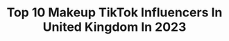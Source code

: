 ---
title: Top 10 Makeup TikTok Influencers In United Kingdom In 2023
description: >-
  Find top makeup TikTok influencers in United Kingdom in 2023. Most popular hashtags: #fyp #duet #makeup #foryoupage.
platform: TikTok
hits: 1096
text_top: Discover the best TikTok profiles on inBeat.
text_bottom: Our search engine aggregates 1096 TikTok influencers like this in United Kingdom for you to connect with.
profiles:
  - username: "amyjartistry"
    fullname: >-
      Amy J
    bio: >-
      Makeup Artist amyjartistry@gmail.com
    location: "United Kingdom"
    followers: 33300
    engagement: 1894
    commentsToLikes: 0.058846
    id: ckavjfllas2qv0j234brs62i2
    verified: false
    hashtags: "#valentine, #duet, #makeupartist, #bossit2021"
  - username: "uniqueangelxo"
    fullname: >-
      Stacey
    bio: >-
      ✨T a k e n ✨ 💄Makeup Junkie 💄 🙏🏻30k?🙏🏻 MUA
    location: "United Kingdom"
    followers: 25200
    engagement: 1453
    commentsToLikes: 0.109754
    id: ckc34vtbgu5hq0j239nkalim8
    verified: false
    hashtags: "#trend, #underatedartistcheck, #theuniqueangels, #fyp"
  - username: "megssfx"
    fullname: >-
      Meg Murphy
    bio: >-
      18 | UK creative makeup artist IG @megssfx 💌 megnadeensfx@gmail.com
    location: "United Kingdom"
    followers: 128400
    engagement: 2047
    commentsToLikes: 0.058662
    id: ckdi7mp8r9lxv0j23a38wr63j
    verified: false
    hashtags: "#testreadychic, #generationbeautybay, #emojimakeup, #creativemakeup"
  - username: "abbyroberts"
    fullname: >-
      Abby Roberts
    bio: >-
      i do makeup and stuff business email - abby@kyra.com she/her
    location: "United Kingdom"
    followers: 16400000
    engagement: 2264
    commentsToLikes: 0.006714
    id: ck8ad9i1f4ga20j78v8ixiqjw
    verified: true
    hashtags: "#duet, #stitch"
  - username: "scottish_lyndsay_mua"
    fullname: >-
      just call me freddie
    bio: >-
      student sfx makeup artist. Edinburgh. Here for fun and laughter. oppinionated 😂
    location: "United Kingdom"
    followers: 9660
    engagement: 1115
    commentsToLikes: 0.109558
    id: ckdclh0cknotc0j230fuo1eb7
    verified: false
    hashtags: "#duet, #dirtydiana"
  - username: "halle.isobel.art"
    fullname: >-
      halle isobel
    bio: >-
      💋Hair and Makeup Artist for Film/TV/Fashion💋 Follow me on Instagram for more!
    location: "United Kingdom"
    followers: 7522
    engagement: 1673
    commentsToLikes: 0.058425
    id: ckd08whw4bb610j23oj80qv7j
    verified: false
    hashtags: "#sfx, #fyp, #makeup, #sfxmakeup"
  - username: "jenlouisemua"
    fullname: >-
      Jen-louise 🏴󠁧󠁢󠁷󠁬󠁳󠁿💄
    bio: >-
      Welshie 🏴󠁧󠁢󠁷󠁬󠁳󠁿 💫 Instagram jenlouise_mua 💫 Makeup artist 💚💚💚
    location: "United Kingdom"
    followers: 70500
    engagement: 1114
    commentsToLikes: 0.065874
    id: ckacw6l8ur34x0i78bclqg4z1
    verified: false
    hashtags: "#foryoupage, #fyp, #duet, #tiktokuk"
  - username: "missmaecosplay"
    fullname: >-
      Miss Mae Cosplay
    bio: >-
      Pinup girl 🏴󠁧󠁢󠁳󠁣󠁴󠁿 cosplayer Makeup artist That barbie girl™️ 💕
    location: "United Kingdom"
    followers: 58800
    engagement: 1910
    commentsToLikes: 0.018633
    id: ckavdezz2lfsy0j23yo3uh6mm
    verified: false
    hashtags: "#foryoupage, #scottish, #alt, #pinup"
  - username: "megannaliceee"
    fullname: >-
      Megs Alice ♡
    bio: >-
      20⚡️ CEO of reaction videos✌🏼 My makeup is a joke😂 Keep being you ✨ 🏳️‍🌈
    location: "United Kingdom"
    followers: 1100000
    engagement: 1615
    commentsToLikes: 0.032916
    id: ckceh5fj0os6u0j23l9iz65b1
    verified: false
    hashtags: ""
  - username: "dragonfinity"
    fullname: >-
      Dragon Finity🐉
    bio: >-
      If you want your makeup done: Follow my Instagram & send your selfie on DM ❤️
    location: "United Kingdom"
    followers: 394700
    engagement: 1033
    commentsToLikes: 0.069940
    id: ck81sb8dcregu0j78xieiufm4
    verified: false
    hashtags: "#edit, #art, #drawing, #makeupartist"
---